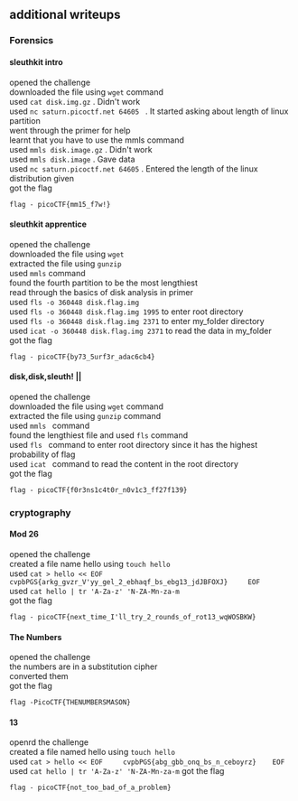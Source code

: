 ## additional writeups

### Forensics

#### sleuthkit intro 

opened the challenge     
downloaded the file using `wget` command         
used `cat disk.img.gz` . Didn't work       
used `nc saturn.picoctf.net 64605 ` . It started asking about length of linux partition        
went through the primer for help        
learnt that you have to use the mmls command     
used `mmls disk.image.gz` . Didn't work      
used `mmls disk.image` . Gave data      
used `nc saturn.picoctf.net 64605` . Entered the length of the linux distribution given     
got the flag    
```  
flag - picoCTF{mm15_f7w!}  
```

#### sleuthkit apprentice

opened the challenge     
downloaded the file using `wget`      
extracted the file using `gunzip`      
used `mmls` command       
found the fourth partition to be the most lengthiest      
read through the basics of disk analysis in primer      
used `fls -o 360448 disk.flag.img `        
used `fls -o 360448 disk.flag.img 1995` to enter root directory     
used `fls -o 360448 disk.flag.img 2371` to enter my_folder directory      
used `icat -o 360448 disk.flag.img 2371` to read the data in my_folder     
got the flag     
```
flag - picoCTF{by73_5urf3r_adac6cb4}
```

#### disk,disk,sleuth! ||

opened the challenge    
downloaded the file using `wget` command    
extracted the file using `gunzip` command    
used `mmls ` command       
found the lengthiest file and used `fls` command     
used `fls ` command to enter root directory since it has the highest probability of flag    
used `icat ` command to read the content in the root directory     
got the flag     
```
flag - picoCTF{f0r3ns1c4t0r_n0v1c3_ff27f139}
```

### cryptography

#### Mod 26

opened the challenge   
created a file name hello using `touch hello`   
used `cat > hello << EOF    
cvpbPGS{arkg_gvzr_V'yy_gel_2_ebhaqf_bs_ebg13_jdJBFOXJ}    
EOF`   
used `cat hello | tr 'A-Za-z' 'N-ZA-Mn-za-m`     
got the flag     
```
flag - picoCTF{next_time_I'll_try_2_rounds_of_rot13_wqWOSBKW}
```

#### The Numbers 

opened the challenge    
the numbers are in a substitution cipher  
converted them   
got the flag   
```
flag -PicoCTF{THENUMBERSMASON}
```

#### 13

openrd the challenge   
created a file named hello using `touch hello`  
used `cat > hello << EOF    
cvpbPGS{abg_gbb_onq_bs_n_ceboyrz}   
EOF`    
used `cat hello | tr 'A-Za-z' 'N-ZA-Mn-za-m`
got the flag   
```
flag - picoCTF{not_too_bad_of_a_problem} 
```
